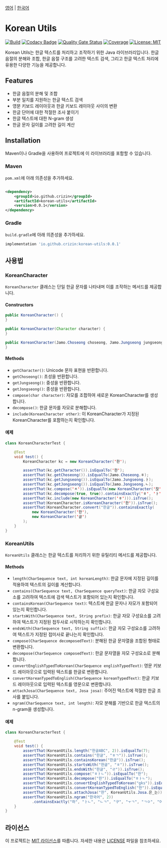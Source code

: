 [영어](README.md) | [한국어](README.ko.md)

# Korean Utils

[![Build](https://github.com/crizin/korean-utils/actions/workflows/build.yml/badge.svg)](https://github.com/crizin/korean-utils/actions)
[![Codacy Badge](https://app.codacy.com/project/badge/Grade/274ee8e6cb014384b35cc6e4a3b82718)](https://app.codacy.com/gh/crizin/korean-utils/dashboard?utm_source=gh&utm_medium=referral&utm_content=&utm_campaign=Badge_grade)
[![Quality Gate Status](https://sonarcloud.io/api/project_badges/measure?project=crizin_korean-utils&metric=alert_status)](https://sonarcloud.io/summary/overall?id=crizin_korean-utils)
[![Coverage](https://sonarcloud.io/api/project_badges/measure?project=crizin_korean-utils&metric=coverage)](https://sonarcloud.io/summary/overall?id=crizin_korean-utils)
[![License: MIT](https://img.shields.io/github/license/crizin/korean-utils)](https://opensource.org/licenses/MIT)

Korean Utils는 한글 텍스트를 처리하고 조작하기 위한 Java 라이브러리입니다.
한글 음절의 분해와 조합, 한글 음절 구조를 고려한 텍스트 검색, 그리고 한글 텍스트 처리에 유용한 다양한 기능을 제공합니다.

## Features

- 한글 음절의 분해 및 조합
- 부분 일치를 지원하는 한글 텍스트 검색
- 영문 키보드 레이아웃과 한글 키보드 레이아웃 사이의 변환
- 한글 단어에 대한 적절한 조사 붙이기
- 한글 텍스트에 대한 N-gram 생성
- 한글 문자 길이를 고려한 길이 계산

## Installation

Maven이나 Gradle을 사용하여 프로젝트에 이 라이브러리를 포함할 수 있습니다.

### Maven

`pom.xml`에 아래 의존성을 추가하세요.

```xml

<dependency>
    <groupId>io.github.crizin</groupId>
    <artifactId>korean-utils</artifactId>
    <version>0.0.1</version>
</dependency>
```

### Gradle

`build.gradle`에 아래 의존성을 추가하세요.

```groovy
implementation 'io.github.crizin:korean-utils:0.0.1'
```

## 사용법

### KoreanCharacter

`KoreanCharacter` 클래스는 단일 한글 문자를 나타내며 이를 조작하는 메서드를 제공합니다.

#### Constructors

```java
public KoreanCharacter() {
}

public KoreanCharacter(Character character) {
}

public KoreanCharacter(Jamo.Choseong choseong, Jamo.Jungseong jungseong, Jamo.Jongseong jongseong) {
}
```

#### Methods

- `getCharacter()`: Unicode 문자 표현을 반환합니다.
- `getChoseong()`: 초성을 반환합니다.
- `getJungseong()`: 중성을 반환합니다.
- `getJongseong()`: 종성을 반환합니다.
- `compose(char character)`: 자모를 조합하여 새로운 KoreanCharacter를 생성합니다.
- `decompose()`: 한글 문자를 자모로 분해합니다.
- `include(KoreanCharacter other)`: 이 KoreanCharacter가 지정된 KoreanCharacter를 포함하는지 확인합니다.

#### 예제

```java
class KoreanCharacterTest {

    @Test
    void test() {
        KoreanCharacter kc = new KoreanCharacter('한');

        assertThat(kc.getCharacter()).isEqualTo('한');
        assertThat(kc.getChoseong()).isEqualTo(Jamo.Choseong.ㅎ);
        assertThat(kc.getJungseong()).isEqualTo(Jamo.Jungseong.ㅏ);
        assertThat(kc.getJongseong()).isEqualTo(Jamo.Jongseong.ㄴ);
        assertThat(kc.compose('ㅈ')).isEqualTo(new KoreanCharacter('핝'));
        assertThat(kc.decompose(true, true)).containsExactly('ㅎ', 'ㅏ', 'ㄴ');
        assertThat(kc.include(new KoreanCharacter('ㅎ'))).isTrue();
        assertThat(KoreanCharacter.isKoreanCharacter('한')).isTrue();
        assertThat(KoreanCharacter.convert("한글")).containsExactly(
            new KoreanCharacter('한'),
            new KoreanCharacter('글')
        );
    }
}
```

### KoreanUtils

`KoreanUtils` 클래스는 한글 텍스트를 처리하기 위한 유틸리티 메서드를 제공합니다.

#### Methods

- `length(CharSequence text, int koreanLength)`: 한글 문자에 지정된 길이를 적용하여 텍스트의 길이를 계산합니다.
- `contains(CharSequence text, CharSequence queryText)`: 한글 자모 구성요소를 고려하여 텍스트에 검색 텍스트가 포함되어 있는지 확인합니다.
- `containsKorean(CharSequence text)`: 텍스트에 한글 문자나 자모가 포함되어 있는지 확인합니다.
- `startsWith(CharSequence text, String prefix)`: 한글 자모 구성요소를 고려하여 텍스트가 지정된 접두사로 시작하는지 확인합니다.
- `endsWith(CharSequence text, String suffix)`: 한글 자모 구성요소를 고려하여 텍스트가 지정된 접미사로 끝나는지 확인합니다.
- `compose(CharSequence decomposedText)`: 분해된 한글 문자열을 조합된 형태로 변환합니다.
- `decompose(CharSequence composedText)`: 한글 문자열을 자모 구성요소로 분해합니다.
- `convertEnglishTypedToKorean(CharSequence englishTypedText)`: 영문 키보드 레이아웃으로 입력된 텍스트를 한글로 변환합니다.
- `convertKoreanTypedToEnglish(CharSequence koreanTypedText)`: 한글 키보드 레이아웃으로 입력된 텍스트를 영문으로 변환합니다.
- `attachJosa(CharSequence text, Josa josa)`: 주어진 텍스트에 적절한 한글 조사를 붙입니다.
- `ngram(CharSequence text, int length)`: 자모 분해를 기반으로 한글 텍스트의 n-gram을 생성합니다.

#### 예제

```java
class KoreanCharacterTest {

    @Test
    void test() {
        assertThat(KoreanUtils.length("한글ABC", 2)).isEqualTo(7);
        assertThat(KoreanUtils.contains("한글", "ㅎㄱ")).isTrue();
        assertThat(KoreanUtils.containsKorean("한글")).isTrue();
        assertThat(KoreanUtils.startsWith("한글", "ㅎ")).isTrue();
        assertThat(KoreanUtils.endsWith("한글", "ㄹ")).isTrue();
        assertThat(KoreanUtils.compose("ㅎㅏㄴ")).isEqualTo("한");
        assertThat(KoreanUtils.decompose("한")).isEqualTo("ㅎㅏㄴ");
        assertThat(KoreanUtils.convertEnglishTypedToKorean("gks")).isEqualTo("한");
        assertThat(KoreanUtils.convertKoreanTypedToEnglish("한")).isEqualTo("gks");
        assertThat(KoreanUtils.attachJosa("한", KoreanUtils.Josa.은_는)).isEqualTo("한은");
        assertThat(KoreanUtils.ngram("한국어", 2))
            .containsExactly("하", "ㅏㄴ", "ㄴㄱ", "구", "ㅜㄱ", "ㄱㅇ", "어");
    }
}
```

## 라이선스

이 프로젝트는 [MIT 라이선스](https://opensource.org/license/MIT)를 따릅니다. 자세한 내용은 [LICENSE](LICENSE) 파일을 참조하세요.
